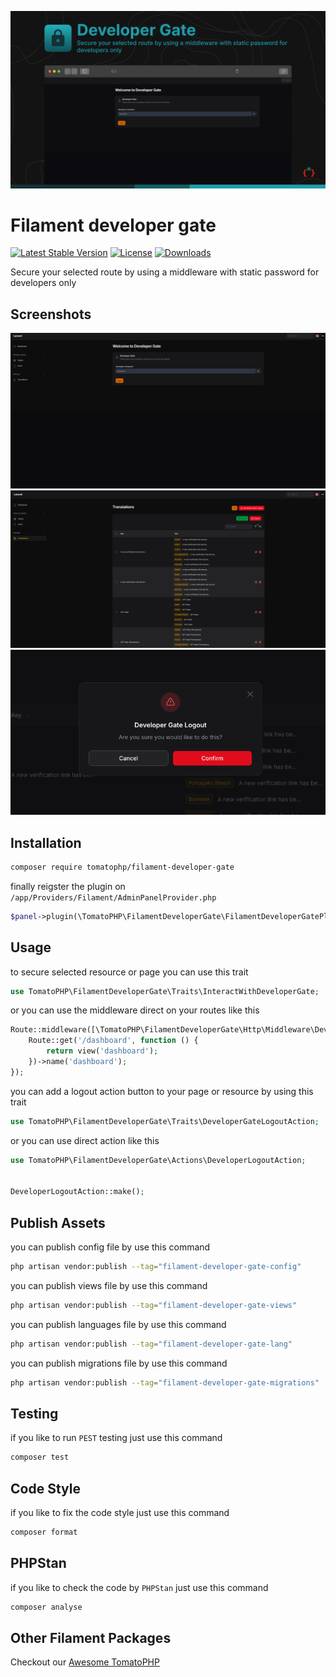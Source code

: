 ![Screenshot](https://raw.githubusercontent.com/tomatophp/filament-developer-gate/master/arts/fadymondy-tomato-developer-gate.jpg)

# Filament developer gate

[![Latest Stable Version](https://poser.pugx.org/tomatophp/filament-developer-gate/version.svg)](https://packagist.org/packages/tomatophp/filament-developer-gate)
[![License](https://poser.pugx.org/tomatophp/filament-developer-gate/license.svg)](https://packagist.org/packages/tomatophp/filament-developer-gate)
[![Downloads](https://poser.pugx.org/tomatophp/filament-developer-gate/d/total.svg)](https://packagist.org/packages/tomatophp/filament-developer-gate)

Secure your selected route by using a middleware with static password for developers only

## Screenshots

![Login](https://raw.githubusercontent.com/tomatophp/filament-developer-gate/master/arts/login.png)
![Logout](https://raw.githubusercontent.com/tomatophp/filament-developer-gate/master/arts/logout-action.png)
![Logout Confirm](https://raw.githubusercontent.com/tomatophp/filament-developer-gate/master/arts/logout-confirm.png)


## Installation

```bash
composer require tomatophp/filament-developer-gate
```

finally reigster the plugin on `/app/Providers/Filament/AdminPanelProvider.php`

```php
$panel->plugin(\TomatoPHP\FilamentDeveloperGate\FilamentDeveloperGatePlugin::make())
```


## Usage

to secure selected resource or page you can use this trait

```php
use TomatoPHP\FilamentDeveloperGate\Traits\InteractWithDeveloperGate;
```

or you can use the middleware direct on your routes like this

```php
Route::middleware([\TomatoPHP\FilamentDeveloperGate\Http\Middleware\DeveloperGateMiddleware::class])->group(function () {
    Route::get('/dashboard', function () {
        return view('dashboard');
    })->name('dashboard');
});
```

you can add a logout action button to your page or resource by using this trait

```php
use TomatoPHP\FilamentDeveloperGate\Traits\DeveloperGateLogoutAction;
```

or you can use direct action like this

```php
use TomatoPHP\FilamentDeveloperGate\Actions\DeveloperLogoutAction;


DeveloperLogoutAction::make();
```

## Publish Assets

you can publish config file by use this command

```bash
php artisan vendor:publish --tag="filament-developer-gate-config"
```

you can publish views file by use this command

```bash
php artisan vendor:publish --tag="filament-developer-gate-views"
```

you can publish languages file by use this command

```bash
php artisan vendor:publish --tag="filament-developer-gate-lang"
```

you can publish migrations file by use this command

```bash
php artisan vendor:publish --tag="filament-developer-gate-migrations"
```

## Testing

if you like to run `PEST` testing just use this command

```bash
composer test
```

## Code Style

if you like to fix the code style just use this command

```bash
composer format
```

## PHPStan

if you like to check the code by `PHPStan` just use this command

```bash
composer analyse
```


## Other Filament Packages

Checkout our [Awesome TomatoPHP](https://github.com/tomatophp/awesome)


